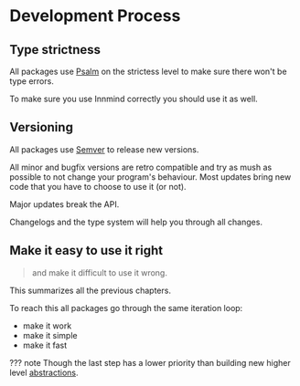 # Development Process

## Type strictness

All packages use [Psalm](https://psalm.dev) on the strictess level to make sure there won't be type errors.

To make sure you use Innmind correctly you should use it as well.

## Versioning

All packages use [Semver](https://semver.org) to release new versions.

All minor and bugfix versions are retro compatible and try as mush as possible to not change your program's behaviour. Most updates bring new code that you have to choose to use it (or not).

Major updates break the API.

Changelogs and the type system will help you through all changes.

## Make it easy to use it right

> and make it difficult to use it wrong.

This summarizes all the previous chapters.

To reach this all packages go through the same iteration loop:

- make it work
- make it simple
- make it fast

??? note
    Though the last step has a lower priority than building new higher level [abstractions](abstractions.md).
